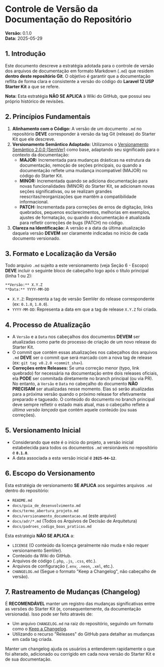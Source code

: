 # Controle de Versão da Documentação do Repositório

**Versão:** 0.1.0<br>
**Data:** 2025-05-29

## 1. Introdução

Este documento descreve a estratégia adotada para o controle de versão dos arquivos de documentação em formato Markdown (`.md`) que residem **dentro deste repositório Git**. O objetivo é garantir que a documentação reflita de forma clara e consistente a versão do código do **Laravel 12 USP Starter Kit** a que se refere.

**Nota:** Esta estratégia **NÃO SE APLICA** à Wiki do GitHub, que possui seu próprio histórico de revisões.

## 2. Princípios Fundamentais

1.  **Alinhamento com o Código:** A versão de um documento `.md` no repositório **DEVE** corresponder à versão da tag Git (release) do Starter Kit que ele descreve.
2.  **Versionamento Semântico Adaptado:** Utilizamos o [Versionamento Semântico 2.0.0 (SemVer)](https://semver.org/lang/pt-BR/) como base, adaptando seu significado para o contexto da documentação:
    *   **MAJOR:** Incrementada para mudanças drásticas na estrutura da documentação, remoção de seções principais, ou quando a documentação reflete uma mudança incompatível (MAJOR) no código do Starter Kit.
    *   **MINOR:** Incrementada quando se adiciona documentação para novas funcionalidades (MINOR) do Starter Kit, se adicionam novas seções significativas, ou se realizam grandes reescritas/reorganizações que mantêm a compatibilidade informacional.
    *   **PATCH:** Incrementada para correções de erros de digitação, links quebrados, pequenos esclarecimentos, melhorias em exemplos, ajustes de formatação, ou quando a documentação é atualizada para refletir correções de bugs (PATCH) no código.
3.  **Clareza na Identificação:** A versão e a data da última atualização daquela versão **DEVEM** ser claramente indicadas no início de cada documento versionado.

## 3. Formato e Localização da Versão

Todo arquivo `.md` sujeito a este versionamento (veja Seção 6 - Escopo) **DEVE** incluir o seguinte bloco de cabeçalho logo após o título principal (linha 1 ou 2):

```markdown
**Versão:** X.Y.Z
**Data:** YYYY-MM-DD
```

*   `X.Y.Z`: Representa a tag de versão SemVer do release correspondente (ex: `0.1.0`, `1.0.0`).
*   `YYYY-MM-DD`: Representa a data em que a tag de release `X.Y.Z` foi criada.

## 4. Processo de Atualização

*   A `Versão` e a `Data` nos cabeçalhos dos documentos **DEVEM** ser atualizadas como parte do processo de criação de um novo release do Starter Kit.
*   O commit que contém essas atualizações nos cabeçalhos dos arquivos `.md` **DEVE** ser o commit que será marcado com a nova tag de release (ex: `git tag v0.2.0 <commit_sha>`).
*   **Correções entre Releases:** Se uma correção menor (typo, link quebrado) for necessária na documentação entre dois releases oficiais, ela **PODE** ser commitada diretamente no branch principal (ou via PR). No entanto, a `Versão` e `Data` no cabeçalho do documento **NÃO PRECISAM** ser atualizadas nesse momento. Elas só serão atualizadas para a próxima versão quando o próximo release for efetivamente preparado e tagueado. O conteúdo do documento no branch principal deve sempre refletir o estado mais atual, mas o cabeçalho reflete a *última versão lançada* que contém aquele conteúdo (ou suas correções).

## 5. Versionamento Inicial

*   Considerando que este é o início do projeto, a versão inicial estabelecida para todos os documentos `.md` versionáveis no repositório é **`0.1.0`**.
*   A data associada a esta versão inicial é **`2025-04-12`**.

## 6. Escopo do Versionamento

Esta estratégia de versionamento **SE APLICA** aos seguintes arquivos `.md` dentro do repositório:

*   `README.md`
*   `docs/guia_de_desenvolvimento.md`
*   `docs/termo_abertura_projeto.md`
*   `docs/versionamento_documentacao.md` (este arquivo)
*   `docs/adr/*.md` (Todos os Arquivos de Decisão de Arquitetura)
*   `docs/padroes_codigo_boas_praticas.md`

Esta estratégia **NÃO SE APLICA** a:

*   `LICENSE` (O conteúdo da licença geralmente não muda e não requer versionamento SemVer).
*   Conteúdo da Wiki do GitHub.
*   Arquivos de código (`.php`, `.js`, `.css`, etc.).
*   Arquivos de configuração (`.env`, `.neon`, `.xml`, etc.).
*   `CHANGELOG.md` (Segue o formato "Keep a Changelog", não cabeçalho de versão).

## 7. Rastreamento de Mudanças (Changelog)

É **RECOMENDÁVEL** manter um registro das mudanças significativas entre as versões do Starter Kit (e, consequentemente, da documentação versionada). Isso pode ser feito através de:

*   Um arquivo `CHANGELOG.md` na raiz do repositório, seguindo um formato como o [Keep a Changelog](https://keepachangelog.com/pt-BR/1.0.0/).
*   Utilizando o recurso "Releases" do GitHub para detalhar as mudanças em cada tag criada.

Manter um changelog ajuda os usuários a entenderem rapidamente o que foi alterado, adicionado ou corrigido em cada nova versão do Starter Kit e de sua documentação.